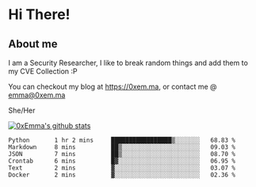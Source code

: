 # Hi There!

## About me
I am a Security Researcher, I like to break random things and add them to my CVE Collection :P 

You can checkout my blog at https://0xem.ma, or contact me @ [emma@0xem.ma](mailto:emma@0xem.ma)

She/Her

[![0xEmma's github stats](https://github-readme-stats.vercel.app/api?username=0xEmma&count_private=true&show_icons=true&theme=dark)](https://github.com/0xEmma)
<!--START_SECTION:waka-->

```text
Python       1 hr 2 mins     █████████████████▒░░░░░░░   68.83 %
Markdown     8 mins          ██▒░░░░░░░░░░░░░░░░░░░░░░   09.03 %
JSON         7 mins          ██▒░░░░░░░░░░░░░░░░░░░░░░   08.70 %
Crontab      6 mins          █▓░░░░░░░░░░░░░░░░░░░░░░░   06.95 %
Text         2 mins          ▓░░░░░░░░░░░░░░░░░░░░░░░░   03.07 %
Docker       2 mins          ▓░░░░░░░░░░░░░░░░░░░░░░░░   02.36 %
```

<!--END_SECTION:waka-->
